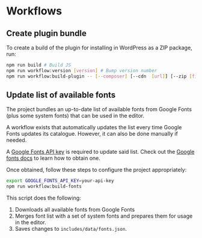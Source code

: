 # Workflows

## Create plugin bundle

To create a build of the plugin for installing in WordPress as a ZIP package, run:

```bash
npm run build # Build JS
npm run workflow:version [version] # Bump version number
npm run workflow:build-plugin -- [--composer] [--cdn  [url]] [--zip [filename] [--clean] # Creates a full build.
```

## Update list of available fonts

The project bundles an up-to-date list of available fonts from Google Fonts (plus some system fonts) that can be used in the editor.

A workflow exists that automatically updates the list every time Google Fonts updates its catalogue. However, it can also be done manually if needed.

A [Google Fonts API key](https://developers.google.com/fonts/docs/developer_api) is required to update said list. Check out the [Google fonts docs](https://developers.google.com/fonts/docs/developer_api) to learn how to obtain one.

Once obtained, follow these steps to configure the project appropriately:

```bash
export GOOGLE_FONTS_API_KEY=your-api-key
npm run workflow:build-fonts
```

This script does the following:

1. Downloads all available fonts from Google Fonts
1. Merges font list with a set of system fonts and prepares them for usage in the editor.
1. Saves changes to `includes/data/fonts.json`.
